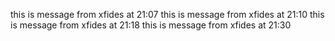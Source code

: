 this is message from xfides at 21:07
this is message from xfides at 21:10
this is message from xfides at 21:18
this is message from xfides at 21:30